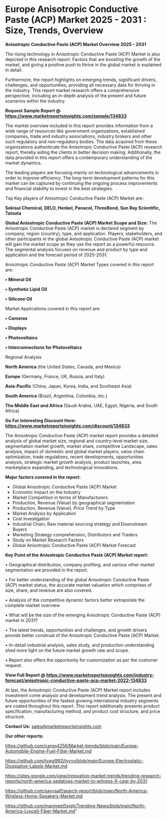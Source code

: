  # Europe Anisotropic Conductive Paste (ACP) Market 2025 - 2031 : Size, Trends, Overview

<Strong> Anisotropic Conductive Paste (ACP) Market Overview 2025 - 2031</strong>

The rising technology in Anisotropic Conductive Paste (ACP) Market is also depicted in this research report. Factors that are boosting the growth of the market, and giving a positive push to thrive in the global market is explained in detail.

Furthermore, the report highlights on emerging trends, significant drivers, challenges, and opportunities, providing all necessary data for thriving in the industry. This report market research offers a comprehensive perspective, including an in-depth analysis of the present and future scenarios within the industry.

<strong>Request Sample Report @ <a href=https://www.marketreportsinsights.com/sample/134833>https://www.marketreportsinsights.com/sample/134833</a></strong>

The market overview included in this report provides information from a wide range of resources like government organizations, established companies, trade and industry associations, industry brokers and other such regulatory and non-regulatory bodies. The data acquired from these organizations authenticate the Anisotropic Conductive Paste (ACP) research report, thereby aiding the clients in better decision making. Additionally, the data provided in this report offers a contemporary understanding of the market dynamics.

The leading players are focusing mainly on technological advancements in order to improve efficiency. The long-term development patterns for this market can be captured by continuing the ongoing process improvements and financial stability to invest in the best strategies.

Top Key players of Anisotropic Conductive Paste (ACP) Market are:

<strong>Sekisui Chemical, DELO, Henkel, Panacol, ThreeBond, Sun Ray Scientific, Tatsuta</strong>

<strong><b>Global Anisotropic Conductive Paste (ACP) Market Scope and Size:</b></strong>
The Anisotropic Conductive Paste (ACP) market is declared segment by company, region (country), type, and application. Players, stakeholders, and other participants in the global Anisotropic Conductive Paste (ACP) market will gain the market scope as they use the report as a powerful resource. The segmental analysis focuses on revenue and product by type and application and the forecast period of 2025-2031.

Anisotropic Conductive Paste (ACP) Market Types covered in this report are:

<strong>• Mineral Oil

• Synthetic Lipid Oil

• Silicone Oil</strong>

Market Applications covered in this report are:

<strong>• Cameras

• Displays

• Photovoltaics

• Interconnections for Photovoltaics</strong> 

Regional Analysis

<strong>North America</strong> (the United States, Canada, and Mexico)

<strong>Europe</strong> (Germany, France, UK, Russia, and Italy)

<strong>Asia-Pacific</strong> (China, Japan, Korea, India, and Southeast Asia)

<strong>South America</strong> (Brazil, Argentina, Colombia, etc.)

<strong>The Middle East and Africa</strong> (Saudi Arabia, UAE, Egypt, Nigeria, and South Africa)

<strong>Go For Interesting Discount Here: <a href=https://www.marketreportsinsights.com/discount/134833>https://www.marketreportsinsights.com/discount/134833</a></strong>

The Anisotropic Conductive Paste (ACP) market report provides a detailed analysis of global market size, regional and country-level market size, segmentation market growth, market share, competitive Landscape, sales analysis, impact of domestic and global market players, value chain optimization, trade regulations, recent developments, opportunities analysis, strategic market growth analysis, product launches, area marketplace expanding, and technological innovations.

<strong><b>Major factors covered in the report:</b></strong>
<ul>
  <li>Global Anisotropic Conductive Paste (ACP) Market </li>
  <li>Economic Impact on the Industry</li>
  <li>Market Competition in terms of Manufacturers</li>
  <li>Production, Revenue (Value) by geographical segmentation</li>
  <li>Production, Revenue (Value), Price Trend by Type</li>
  <li>Market Analysis by Application</li>
  <li>Cost Investigation</li>
  <li>Industrial Chain, Raw material sourcing strategy and Downstream Buyers</li>
  <li>Marketing Strategy comprehension, Distributors and Traders</li>
  <li>Study on Market Research Factors</li>
  <li>Global Anisotropic Conductive Paste (ACP) Market Forecast</li>
</ul>

<strong><b>Key Point of the Anisotropic Conductive Paste (ACP) Market report:</b></strong>

• Geographical distribution, company profiling, and various other market segmentation are provided in the report.

• For better understanding of the global Anisotropic Conductive Paste (ACP) market status, the accurate market valuation which comprises of size, share, and revenue are also covered.

• Analysis of the competitive dynamic factors better extrapolate the complete market overview

• What will be the size of the emerging Anisotropic Conductive Paste (ACP) market in 2031?

• The latest trends, opportunities and challenges, and growth drivers provide better construal of the Anisotropic Conductive Paste (ACP) Market.

• In-detail industrial analysis, sales study, and production understanding shed more light on the future market growth rate and scope.

• Report also offers the opportunity for customization as per the customer request.

<strong><b>View Full Report @ <a href=https://www.marketreportsinsights.com/industry-forecast/anisotropic-conductive-paste-acp-market-2022-134833>https://www.marketreportsinsights.com/industry-forecast/anisotropic-conductive-paste-acp-market-2022-134833</a></b></strong>


At last, the Anisotropic Conductive Paste (ACP) Market report includes investment come analysis and development trend analysis. The present and future opportunities of the fastest growing international industry segments are coated throughout this report. This report additionally presents product specification, manufacturing method, and product cost structure, and price structure.

<strong>Contact Us:</strong>
sales@marketreportsinsights.com

<strong>Our other reports:</strong>

<a href=https://github.com/cargo4256/Market-trends/blob/main/Europe-Automobile-Engine-Fuel-Filter-Market.md>https://github.com/cargo4256/Market-trends/blob/main/Europe-Automobile-Engine-Fuel-Filter-Market.md</a>

<a href=https://github.com/tyagi992/tyyyy/blob/main/Europe-Electrostatic-Dissipative-Labels-Market.md>https://github.com/tyagi992/tyyyy/blob/main/Europe-Electrostatic-Dissipative-Labels-Market.md</a>

<a href=https://sites.google.com/view/innovation-market-trends/trending-research-reports/north-america-sedatives-market-to-witness-9-cagr-by-2031>https://sites.google.com/view/innovation-market-trends/trending-research-reports/north-america-sedatives-market-to-witness-9-cagr-by-2031</a>

<a href=https://github.com/sayysaif/search-report/blob/main/North-America-Wireless-Home-Speakers-Market.md>https://github.com/sayysaif/search-report/blob/main/North-America-Wireless-Home-Speakers-Market.md</a>

<a href=https://github.com/manmeet5sigh/Trending-News/blob/main/North-America-Lyocell-Fiber-Market.md>https://github.com/manmeet5sigh/Trending-News/blob/main/North-America-Lyocell-Fiber-Market.md</a>"
